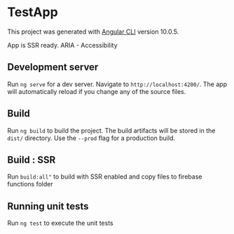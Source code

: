 # TestApp

This project was generated with [Angular CLI](https://github.com/angular/angular-cli) version 10.0.5.

App is SSR ready.
ARIA - Accessibility

## Development server

Run `ng serve` for a dev server. Navigate to `http://localhost:4200/`. The app will automatically reload if you change any of the source files.

## Build

Run `ng build` to build the project. The build artifacts will be stored in the `dist/` directory. Use the `--prod` flag for a production build.

## Build : SSR

Run `build:all"` to build with SSR enabled and copy files to firebase functions folder

## Running unit tests

Run `ng test` to execute the unit tests
